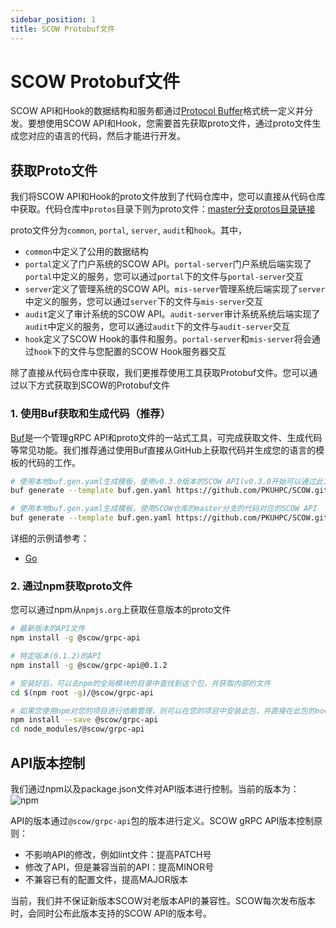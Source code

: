 ```yaml
---
sidebar_position: 1
title: SCOW Protobuf文件
---
```


# SCOW Protobuf文件

SCOW API和Hook的数据结构和服务都通过[Protocol Buffer](https://protobuf.dev/)格式统一定义并分发。要想使用SCOW API和Hook，您需要首先获取proto文件，通过proto文件生成您对应的语言的代码，然后才能进行开发。

## 获取Proto文件

我们将SCOW API和Hook的proto文件放到了代码仓库中，您可以直接从代码仓库中获取。代码仓库中`protos`目录下则为proto文件：[master分支protos目录链接](%REPO_FILE_URL%/protos)

proto文件分为`common`, `portal`, `server`, `audit`和`hook`。其中，

- `common`中定义了公用的数据结构
- `portal`定义了门户系统的SCOW API。`portal-server`门户系统后端实现了`portal`中定义的服务，您可以通过`portal`下的文件与`portal-server`交互
- `server`定义了管理系统的SCOW API。`mis-server`管理系统后端实现了`server`中定义的服务，您可以通过`server`下的文件与`mis-server`交互
- `audit`定义了审计系统的SCOW API。`audit-server`审计系统系统后端实现了`audit`中定义的服务，您可以通过`audit`下的文件与`audit-server`交互
- `hook`定义了SCOW Hook的事件和服务。`portal-server`和`mis-server`将会通过`hook`下的文件与您配置的SCOW Hook服务器交互

除了直接从代码仓库中获取，我们更推荐使用工具获取Protobuf文件。您可以通过以下方式获取到SCOW的Protobuf文件

### 1. 使用Buf获取和生成代码（推荐）

[Buf](https://buf.build/docs/tutorials/getting-started-with-buf-cli/)是一个管理gRPC API和proto文件的一站式工具，可完成获取文件、生成代码等常见功能。我们推荐通过使用Buf直接从GitHub上获取代码并生成您的语言的模板的代码的工作。

```bash
# 使用本地buf.gen.yaml生成模板，使用v0.3.0版本的SCOW API(v0.3.0开始可以通过此方式，推荐)
buf generate --template buf.gen.yaml https://github.com/PKUHPC/SCOW.git#subdir=protos,branch=api-v0.3.0

# 使用本地buf.gen.yaml生成模板，使用SCOW仓库的master分支的代码对应的SCOW API
buf generate --template buf.gen.yaml https://github.com/PKUHPC/SCOW.git#subdir=protos,branch=master
```

详细的示例请参考：

- [Go](./examples/go.md#使用buf获取proto文件并生成代码)

### 2. 通过npm获取proto文件

您可以通过npm从`npmjs.org`上获取任意版本的proto文件

```bash
# 最新版本的API文件
npm install -g @scow/grpc-api

# 特定版本(0.1.2)的API
npm install -g @scow/grpc-api@0.1.2

# 安装好后，可以去npm的全局模块的目录中查找到这个包，并获取内部的文件
cd $(npm root -g)/@scow/grpc-api

# 如果您使用npm对您的项目进行依赖管理，则可以在您的项目中安装此包，并直接在此包的node_modules中获取到proto文件
npm install --save @scow/grpc-api
cd node_modules/@scow/grpc-api
```

## API版本控制

我们通过npm以及package.json文件对API版本进行控制。当前的版本为：![npm](https://img.shields.io/npm/v/@scow/grpc-api?label=%40scow%2Fgrpc-api)

API的版本通过`@scow/grpc-api`包的版本进行定义。SCOW gRPC API版本控制原则：

- 不影响API的修改，例如lint文件：提高PATCH号
- 修改了API，但是兼容当前的API：提高MINOR号
- 不兼容已有的配置文件，提高MAJOR版本

当前，我们并不保证新版本SCOW对老版本API的兼容性。SCOW每次发布版本时，会同时公布此版本支持的SCOW API的版本号。